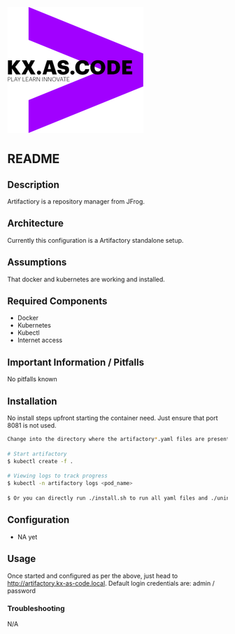 !["kx.as.code_logo"](../../../kxascode_logo_black_small.png "kx.as.code_logo")

# README

## Description
Artifactiory is a repository manager from JFrog.

## Architecture
Currently this configuration is a Artifactory standalone setup.


## Assumptions
That docker and kubernetes are working and  installed.


## Required Components
- Docker
- Kubernetes
- Kubectl
- Internet access


## Important Information / Pitfalls
No pitfalls known

## Installation
No install steps upfront starting the container need. Just ensure that port 8081 is not used.

```bash
Change into the directory where the artifactory*.yaml files are present

# Start artifactory
$ kubectl create -f .

# Viewing logs to track progress
$ kubectl -n artifactory logs <pod_name>

$ Or you can directly run ./install.sh to run all yaml files and ./uninstall.sh to delete all kubernetes objects created
```

## Configuration
- NA yet


## Usage
Once started and configured as per the above, just head to http://artifactory.kx-as-code.local.
Default login credentials are: admin / password

### Troubleshooting
N/A
